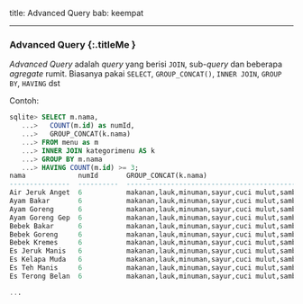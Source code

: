 title: Advanced Query
bab: keempat

---


### <i class="fa fa-code"></i> Advanced Query {:.titleMe }

_Advanced Query_ adalah _query_ yang berisi `JOIN`, sub-_query_ dan beberapa _agregate_ rumit.
Biasanya pakai `SELECT`, `GROUP_CONCAT()`, `INNER JOIN`, `GROUP BY`, `HAVING` dst

Contoh:
```sql
sqlite> SELECT m.nama,
   ...>   COUNT(m.id) as numId,
   ...>   GROUP_CONCAT(k.nama)
   ...> FROM menu as m
   ...> INNER JOIN kategorimenu AS k
   ...> GROUP BY m.nama
   ...> HAVING COUNT(m.id) >= 3;
nama             numId       GROUP_CONCAT(k.nama)                        
---------------  ----------  --------------------------------------------
Air Jeruk Anget  6           makanan,lauk,minuman,sayur,cuci mulut,sambel
Ayam Bakar       6           makanan,lauk,minuman,sayur,cuci mulut,sambel
Ayam Goreng      6           makanan,lauk,minuman,sayur,cuci mulut,sambel
Ayam Goreng Gep  6           makanan,lauk,minuman,sayur,cuci mulut,sambel
Bebek Bakar      6           makanan,lauk,minuman,sayur,cuci mulut,sambel
Bebek Goreng     6           makanan,lauk,minuman,sayur,cuci mulut,sambel
Bebek Kremes     6           makanan,lauk,minuman,sayur,cuci mulut,sambel
Es Jeruk Manis   6           makanan,lauk,minuman,sayur,cuci mulut,sambel
Es Kelapa Muda   6           makanan,lauk,minuman,sayur,cuci mulut,sambel
Es Teh Manis     6           makanan,lauk,minuman,sayur,cuci mulut,sambel
Es Terong Belan  6           makanan,lauk,minuman,sayur,cuci mulut,sambel

...

```